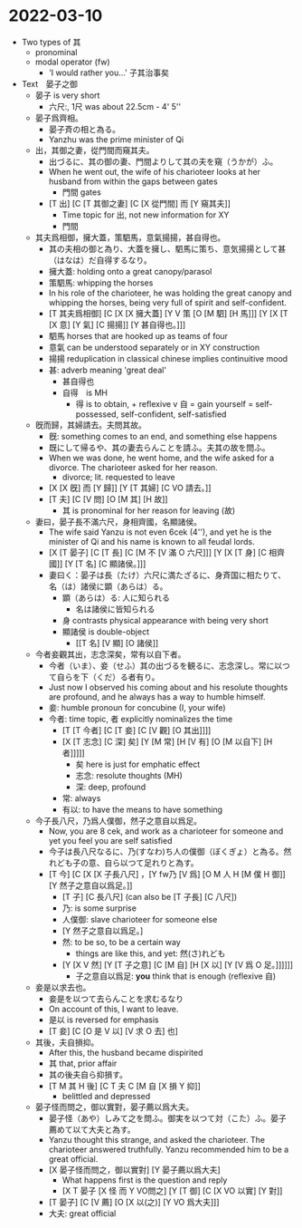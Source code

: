 # 2022-03-10

* Two types of 其
  * pronominal
  * modal operator (fw)
    * 'I would rather you...' 子其治事矣
* Text　晏子之御
  * 晏子 is very short
    * 六尺:, 1尺 was about 22.5cm - 4' 5''
  * 晏子爲齊相。
    * 晏子斉の相と為る。
    * Yanzhu was the prime minister of Qi
  * 出，其御之妻，從門間而窺其夫。
    * 出づるに、其の御の妻、門間よりして其の夫を窺（うかが）ふ。
    * When he went out, the wife of his charioteer looks at her husband from within the gaps between gates
      * 門間 gates
    * [T 出] [C [T 其御之妻] [C [X 從門間] 而 [Y 窺其夫]]
      * Time topic for 出, not new information for XY
      * 門間
  * 其夫爲相御，擁大蓋，策駟馬，意氣揚揚，甚自得也。
    * 其の夫相の御と為り、大蓋を擁し、駟馬に策ち、意気揚揚として甚（はなは）だ自得するなり。
    * 擁大蓋: holding onto a great canopy/parasol
    * 策駟馬: whipping the horses
    * In his role of the charioteer, he was holding the great canopy and whipping the horses, being very full of spirit and self-confident.
    * [T 其夫爲相御] [C [X [X 擁大蓋] [Y V 策 [O [M 駟] [H 馬]]] [Y [X [T [X 意] [Y 氣] [C 揚揚]] [Y 甚自得也。]]]
    * 駟馬 horses that are hooked up as teams of four
    * 意氣 can be understood separately or in XY construction
    * 揚揚 reduplication in classical chinese implies continuitive mood
    * 甚: adverb meaning 'great deal'
      * 甚自得也
      * 自得　is MH 
        * 得 is to obtain, + reflexive v 自 = gain yourself = self-possessed, self-confident, self-satisfied
  * 旣而歸，其婦請去。夫問其故。
    * 旣: something comes to an end, and something else happens
    * 既にして帰るや、其の妻去らんことを請ふ。夫其の故を問ふ。
    * When we was done, he went home, and the wife asked for a divorce. The charioteer asked for her reason.
      * divorce; lit. requested to leave
    * [X [X 旣] 而 [Y 歸]] [Y [T 其婦] [C VO 請去。]]
    * [T 夫] [C [V 問] [O [M 其] [H 故]]
      * 其 is pronominal for her reason for leaving (故)
  * 妻曰，晏子長不滿六尺，身相齊國，名顯諸侯。
    * The wife said Yanzu is not even 6cek (4''), and yet he is the minister of Qi and his name is known to all feudal lords.
    * [X [T 晏子] [C [T 長] [C [M 不 [V 滿 O 六尺]]] [Y [X [T 身] [C 相齊國]] [Y [T 名] [C 顯諸侯。]]]
    * 妻曰く：晏子は長（たけ）六尺に満たざるに、身斉国に相たりて、名（は）諸侯に顕（あらは）る。
      * 顕（あらは）る: 人に知られる
        * 名は諸侯に皆知られる
      * 身 contrasts physical appearance with being very short
      * 顯諸侯 is double-object
        * [[T 名] [V 顯] [O 諸侯]]
  * 今者妾觀其出，志念深矣，常有以自下者。
    * 今者（いま）、妾（せふ）其の出づるを観るに、志念深し。常に以つて自らを下（くだ）る者有り。
    * Just now I observed his coming about and his resolute thoughts are profound, and he always has a way to humble himself.
    * 妾: humble pronoun for concubine (I, your wife)
    * 今者: time topic, 者 explicitly nominalizes the time
      * [T [T 今者] [C [T 妾] [C [V 觀] [O 其出]]]]
      * [X [T 志念] [C 深] 矣] [Y [M 常] [H [V 有] [O [M 以自下] [H 者]]]]]
        * 矣 here is just for emphatic effect
        * 志念: resolute thoughts (MH)
        * 深: deep, profound
      * 常: always
      * 有以: to have the means to have something
  * 今子長八尺，乃爲人僕御，然子之意自以爲足。
    * Now, you are 8 cek, and work as a charioteer for someone and yet you feel you are self satisfied
    * 今子は長八尺なるに、乃(すなわ)ち人の僕御（ぼくぎょ）と為る。然れども子の意、自ら以つて足れりと為す。
    * [T 今] [C [X [X 子長八尺] ，[Y fw乃 [V 爲] [O M 人 H [M 僕 H 御]] [Y 然子之意自以爲足。]]
      * [T 子] [C 長八尺] (can also be [T 子長] [C 八尺])
      * 乃: is some surprise
      * 人僕御: slave charioteer for someone else
      * [Y 然子之意自以爲足。]
      * 然: to be so, to be a certain way
        * things are like this, and yet: 然(さ)れども
      * [Y [X V 然] [Y [T 子之意] [C [M 自] [H [X 以] [Y [V 爲 O 足。]]]]]]
        * 子之意自以爲足: **you** think that is enough (reflexive 自)
  * 妾是以求去也。
    * 妾是を以つて去らんことを求むるなり
    * On account of this, I want to leave.
    * 是以 is reversed for emphasis
    * [T 妾] [C [O 是 V 以] [V 求 O 去] 也]
  * 其後，夫自損抑。
    * After this, the husband became dispirited
    * 其 that, prior affair
    * 其の後夫自ら抑損す。
    * [T M 其 H 後] [C T 夫 C [M 自 [X 損 Y 抑]]
      * belittled and depressed
  * 晏子怪而問之，御以實對，晏子薦以爲大夫。
    * 晏子怪（あや）しみて之を問ふ。御実を以つて対（こた）ふ。晏子薦めて以て大夫と為す。
    * Yanzu thought this strange, and asked the charioteer. The charioteer answered truthfully. Yanzu recommended him to be a great official.
    * [X 晏子怪而問之，御以實對] [Y 晏子薦以爲大夫]
      * What happens first is the question and reply
      * [X T 晏子 [X 怪 而 Y VO問之] [Y [T 御] [C [X VO 以實] [Y 對]]
    * [T 晏子] [C [V 薦] [O [X 以(之)] [Y VO 爲大夫]]]
    * 大夫: great official
